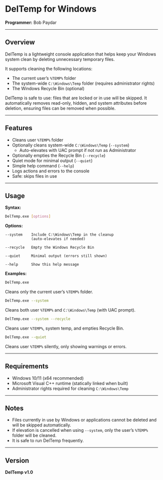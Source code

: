 # DelTemp for Windows  
**Programmer:** Bob Paydar  

---

## Overview
DelTemp is a lightweight console application that helps keep your Windows system clean by deleting unnecessary temporary files.  

It supports cleaning the following locations:
- The current user’s `%TEMP%` folder  
- The system-wide `C:\Windows\Temp` folder (requires administrator rights)  
- The Windows Recycle Bin (optional)  

DelTemp is safe to use: files that are locked or in use will be skipped. It automatically removes read-only, hidden, and system attributes before deletion, ensuring files can be removed when possible.  

---

## Features
- Cleans user `%TEMP%` folder  
- Optionally cleans system-wide `C:\Windows\Temp` (`--system`)  
  - Auto-elevates with UAC prompt if not run as Administrator  
- Optionally empties the Recycle Bin (`--recycle`)  
- Quiet mode for minimal output (`--quiet`)  
- Simple help command (`--help`)  
- Logs actions and errors to the console  
- Safe: skips files in use  

---

## Usage
**Syntax:**
```bash
DelTemp.exe [options]
```

**Options:**
```
--system    Include C:\Windows\Temp in the cleanup
            (auto-elevates if needed)

--recycle   Empty the Windows Recycle Bin

--quiet     Minimal output (errors still shown)

--help      Show this help message
```

**Examples:**
```bash
DelTemp.exe
```
Cleans only the current user’s `%TEMP%` folder.  

```bash
DelTemp.exe --system
```
Cleans both user `%TEMP%` and `C:\Windows\Temp` (with UAC prompt).  

```bash
DelTemp.exe --system --recycle
```
Cleans user `%TEMP%`, system temp, and empties Recycle Bin.  

```bash
DelTemp.exe --quiet
```
Cleans user `%TEMP%` silently, only showing warnings or errors.  

---

## Requirements
- Windows 10/11 (x64 recommended)  
- Microsoft Visual C++ runtime (statically linked when built)  
- Administrator rights required for cleaning `C:\Windows\Temp`  

---

## Notes
- Files currently in use by Windows or applications cannot be deleted and will be skipped automatically.  
- If elevation is cancelled when using `--system`, only the user’s `%TEMP%` folder will be cleaned.  
- It is safe to run DelTemp frequently.  

---

## Version
**DelTemp v1.0**  

